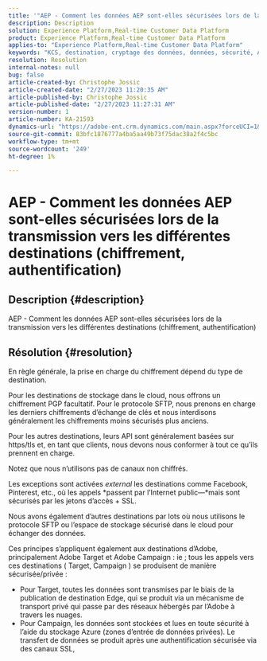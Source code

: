 ```yaml
---
title: '"AEP - Comment les données AEP sont-elles sécurisées lors de la transmission vers les différentes destinations (cryptage, authentification) ?'
description: Description
solution: Experience Platform,Real-time Customer Data Platform
product: Experience Platform,Real-time Customer Data Platform
applies-to: "Experience Platform,Real-time Customer Data Platform"
keywords: "KCS, destination, cryptage des données, données, sécurité, AEP, RT-CDP, Adobe, Target, Campaign"
resolution: Resolution
internal-notes: null
bug: false
article-created-by: Christophe Jossic
article-created-date: "2/27/2023 11:20:35 AM"
article-published-by: Christophe Jossic
article-published-date: "2/27/2023 11:27:31 AM"
version-number: 1
article-number: KA-21593
dynamics-url: "https://adobe-ent.crm.dynamics.com/main.aspx?forceUCI=1&pagetype=entityrecord&etn=knowledgearticle&id=070e31be-90b6-ed11-83fe-6045bd006a22"
source-git-commit: 83bfc1876777a4ba5aa49b73f75dac38a2f4c5bc
workflow-type: tm+mt
source-wordcount: '249'
ht-degree: 1%

---
```


# AEP - Comment les données AEP sont-elles sécurisées lors de la transmission vers les différentes destinations (chiffrement, authentification)

## Description {#description}

AEP - Comment les données AEP sont-elles sécurisées lors de la transmission vers les différentes destinations (chiffrement, authentification)

## Résolution {#resolution}


En règle générale, la prise en charge du chiffrement dépend du type de destination.

Pour les destinations de stockage dans le cloud, nous offrons un chiffrement PGP facultatif. Pour le protocole SFTP, nous prenons en charge les derniers chiffrements d’échange de clés et nous interdisons généralement les chiffrements moins sécurisés plus anciens.

Pour les autres destinations, leurs API sont généralement basées sur https/tls et, en tant que clients, nous devons nous conformer à tout ce qu’ils prennent en charge.

Notez que nous n’utilisons pas de canaux non chiffrés.

Les exceptions sont activées *external* les destinations comme Facebook, Pinterest, etc., où les appels *passent par l’Internet public—*mais sont sécurisés par les jetons d’accès + SSL.

Nous avons également d’autres destinations par lots où nous utilisons le protocole SFTP ou l’espace de stockage sécurisé dans le cloud pour échanger des données.



Ces principes s’appliquent également aux destinations d’Adobe, principalement Adobe Target et Adobe Campaign : ie ; tous les appels vers ces destinations ( Target, Campaign ) se produisent de manière sécurisée/privée :

- Pour Target, toutes les données sont transmises par le biais de la publication de destination Edge, qui se produit via un mécanisme de transport privé qui passe par des réseaux hébergés par l’Adobe à travers les nuages.
- Pour Campaign, les données sont stockées et lues en toute sécurité à l’aide du stockage Azure (zones d’entrée de données privées). Le transfert de données se produit après une authentification sécurisée via des canaux SSL,




